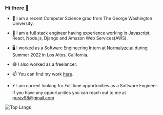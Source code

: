 ### Hi there 👋

- 📖 I am a recent Computer Science grad from The George Washington University.
- 🔭 I am a full stack engineer having experience working in Javascript, React, Node.js, Django and Amazon Web Services(AWS).
- 🖥️ I worked as a Software Engineering Intern at [Normalyze.ai](https://normalyze.ai/) during Summer 2022 in Los Altos, California.
- 😄 I also worked as a freelancer.
- 📫 You can find my work [here](https://purav-parekh.com).

- ⚡ I am current looking for Full time opportunities as a Software Engineer. If you have any oppurtunities you can reach out to me at purav98@gmail.com

![Top Langs](https://github-readme-stats.vercel.app/api/top-langs/?username=purav-parekh&layout=compact&hide=jupyter%20notebook)

<!--
**purav-parekh/purav-parekh** is a ✨ _special_ ✨ repository because its `README.md` (this file) appears on your GitHub profile.

Here are some ideas to get you started:

- 🔭 I’m currently working on ...
- 🌱 I’m currently learning ...
- 👯 I’m looking to collaborate on ...
- 🤔 I’m looking for help with ...
- 💬 Ask me about ...
- 📫 How to reach me: ...
- 😄 Pronouns: ...
- ⚡ Fun fact: ...
-->
